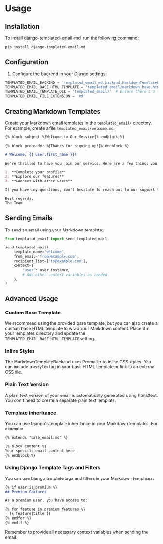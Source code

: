 # Usage

## Installation

To install django-templated-email-md, run the following command:

```bash
pip install django-templated-email-md
```

## Configuration

1. Configure the backend in your Django settings:

```python
TEMPLATED_EMAIL_BACKEND = 'templated_email_md.backend.MarkdownTemplateBackend'
TEMPLATED_EMAIL_BASE_HTML_TEMPLATE = 'templated_email/markdown_base.html'
TEMPLATED_EMAIL_TEMPLATE_DIR = 'templated_email/'  # Ensure there's a trailing slash
TEMPLATED_EMAIL_FILE_EXTENSION = 'md'
```

## Creating Markdown Templates

Create your Markdown email templates in the `templated_email/` directory. For example, create a file `templated_email/welcome.md`:

```markdown
{% block subject %}Welcome to Our Service{% endblock %}

{% block preheader %}Thanks for signing up!{% endblock %}

# Welcome, {{ user.first_name }}!

We're thrilled to have you join our service. Here are a few things you can do to get started:

1. **Complete your profile**
2. **Explore our features**
3. **Connect with other users**

If you have any questions, don't hesitate to reach out to our support team.

Best regards,
The Team
```

## Sending Emails

To send an email using your Markdown template:

```python
from templated_email import send_templated_mail

send_templated_mail(
    template_name='welcome',
    from_email='from@example.com',
    recipient_list=['to@example.com'],
    context={
        'user': user_instance,
        # Add other context variables as needed
    },
)
```

## Advanced Usage

### Custom Base Template

We recommend using the provided base template, but you can also create a custom base HTML template to wrap your Markdown content. Place it in your templates directory and update the `TEMPLATED_EMAIL_BASE_HTML_TEMPLATE` setting.

### Inline Styles

The MarkdownTemplateBackend uses Premailer to inline CSS styles. You can include a `<style>` tag in your base HTML template or link to an external CSS file.

### Plain Text Version

A plain text version of your email is automatically generated using html2text. You don't need to create a separate plain text template.

### Template Inheritance

You can use Django's template inheritance in your Markdown templates. For example:

```markdown
{% extends "base_email.md" %}

{% block content %}
Your specific email content here
{% endblock %}
```

### Using Django Template Tags and Filters

You can use Django template tags and filters in your Markdown templates:

```markdown
{% if user.is_premium %}
## Premium Features

As a premium user, you have access to:

{% for feature in premium_features %}
- {{ feature|title }}
{% endfor %}
{% endif %}
```

Remember to provide all necessary context variables when sending the email.
